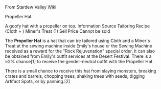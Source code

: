 From Stardew Valley Wiki

Propeller Hat

A goofy hat with a propeller on top. Information Source Tailoring Recipe  
(Cloth + ) Miner's Treat (1) Sell Price Cannot be sold

The **Propeller Hat** is a hat that can be tailored using Cloth and a Miner's Treat at the sewing machine inside Emily's house or the Sewing Machine received as a reward for the "Rock Rejuvenation" special order. It can also be obtained from Emily's outfit services at the Desert Festival. There is a ≈2% chance\[1] to receive the gender-neutral outfit with the Propeller Hat.

There is a small chance to receive this hat from slaying monsters, breaking crates and barrels, chopping trees, shaking trees with seeds, digging Artifact Spots, or by panning.\[2]